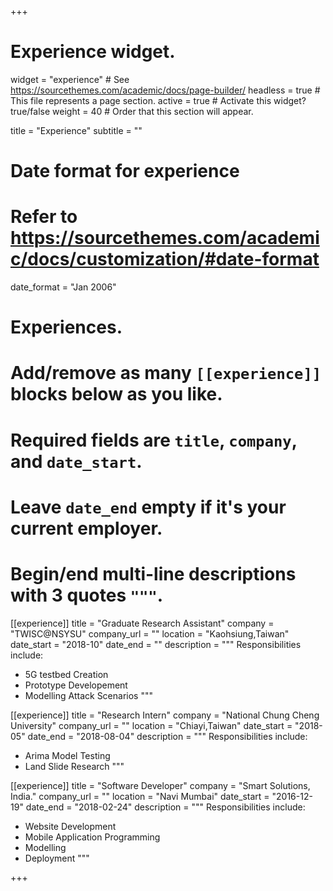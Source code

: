 +++
# Experience widget.
widget = "experience"  # See https://sourcethemes.com/academic/docs/page-builder/
headless = true  # This file represents a page section.
active = true  # Activate this widget? true/false
weight = 40  # Order that this section will appear.

title = "Experience"
subtitle = ""

# Date format for experience
#   Refer to https://sourcethemes.com/academic/docs/customization/#date-format
date_format = "Jan 2006"

# Experiences.
#   Add/remove as many `[[experience]]` blocks below as you like.
#   Required fields are `title`, `company`, and `date_start`.
#   Leave `date_end` empty if it's your current employer.
#   Begin/end multi-line descriptions with 3 quotes `"""`.

[[experience]]
  title = "Graduate Research Assistant"
  company = "TWISC@NSYSU"
  company_url = ""
  location = "Kaohsiung,Taiwan"
  date_start = "2018-10"
  date_end = ""
  description = """
  Responsibilities include:
  * 5G testbed Creation
  * Prototype Developement
  * Modelling Attack Scenarios
  """

[[experience]]
  title = "Research Intern"
  company = "National Chung Cheng University"
  company_url = ""
  location = "Chiayi,Taiwan"
  date_start = "2018-05"
  date_end = "2018-08-04"
  description = """
  Responsibilities include:
  * Arima Model Testing
  * Land Slide Research
  """

[[experience]]
  title = "Software Developer"
  company = "Smart Solutions, India."
  company_url = ""
  location = "Navi Mumbai"
  date_start = "2016-12-19"
  date_end = "2018-02-24"
  description = """
  Responsibilities include:
  * Website Development
  * Mobile Application Programming
  * Modelling
  * Deployment
  """

+++
